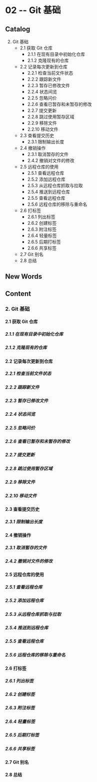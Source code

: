 # 02 -- Git 基础



## Catalog
2. Git 基础
    + 2.1 获取 Git 仓库
        - 2.1.1 在现有目录中初始化仓库
        - 2.1.2 克隆现有的仓库
    + 2.2 记录每次更新到仓库
        - 2.2.1 检查当前文件状态
        - 2.2.2 跟踪新文件
        - 2.2.3 暂存已修改文件
        - 2.2.4 状态间览
        - 2.2.5 忽略问价
        - 2.2.6 查看已暂存和未暂存的修改
        - 2.2.7 提交更新
        - 2.2.8 跳过使用暂存区域
        - 2.2.9 移除文件
        - 2.2.10 移动文件
    + 2.3 查看提交历史
        - 2.3.1 限制输出长度
    + 2.4 撤销操作
        - 2.3.1 取消暂存的文件
        - 2.4.2 撤销对文件的修改
    + 2.5 远程仓库的使用
        - 2.5.1 查看远程仓库
        - 2.5.2 添加远程仓库
        - 2.5.3 从远程仓库抓取与拉取
        - 2.5.4 推送到远程仓库
        - 2.5.5 查看远程仓库
        - 2.5.6 远程仓库的移除与重命名
    + 2.6 打标签
        - 2.6.1 列出标签
        - 2.6.2 创建标签
        - 2.6.3 附注标签
        - 2.6.4 轻量标签
        - 2.6.5 后期打标签
        - 2.6.6 共享标签
    + 2.7 Git 别名
    + 2.8 总结


## New Words






## Content
### 2. Git 基础
#### 2.1 获取 Git 仓库
##### 2.1.1 在现有目录中初始化仓库
##### 2.1.2 克隆现有的仓库


#### 2.2 记录每次更新到仓库
##### 2.2.1 检查当前文件状态
##### 2.2.2 跟踪新文件
##### 2.2.3 暂存已修改文件
##### 2.2.4 状态间览
##### 2.2.5 忽略问价
##### 2.2.6 查看已暂存和未暂存的修改
##### 2.2.7 提交更新
##### 2.2.8 跳过使用暂存区域
##### 2.2.9 移除文件
##### 2.2.10 移动文件


#### 2.3 查看提交历史
##### 2.3.1 限制输出长度


#### 2.4 撤销操作
##### 2.3.1 取消暂存的文件
##### 2.4.2 撤销对文件的修改


#### 2.5 远程仓库的使用
##### 2.5.1 查看远程仓库
##### 2.5.2 添加远程仓库
##### 2.5.3 从远程仓库抓取与拉取
##### 2.5.4 推送到远程仓库
##### 2.5.5 查看远程仓库
##### 2.5.6 远程仓库的移除与重命名


#### 2.6 打标签
##### 2.6.1 列出标签
##### 2.6.2 创建标签
##### 2.6.3 附注标签
##### 2.6.4 轻量标签
##### 2.6.5 后期打标签
##### 2.6.6 共享标签


#### 2.7 Git 别名


#### 2.8 总结

